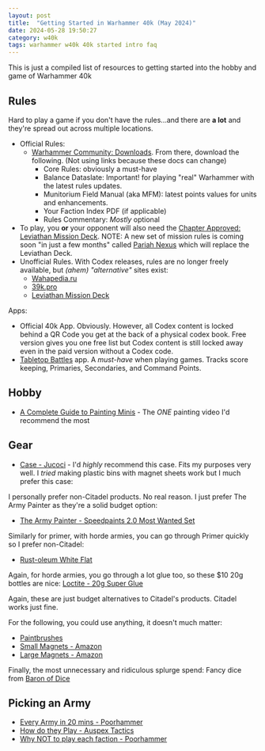```yaml
---
layout: post
title:  "Getting Started in Warhammer 40k (May 2024)"
date: 2024-05-28 19:50:27
category: w40k
tags: warhammer w40k 40k started intro faq 
---
```


This is just a compiled list of resources to getting started into the hobby and game of Warhammer 40k

## Rules

Hard to play a game if you don't have the rules...and there are **a lot** and they're spread out across multiple locations.

- Official Rules:
  - [Warhammer Community: Downloads](https://www.warhammer-community.com/warhammer-40000-downloads/). From there, download the following. (Not using links because these docs can change)
    - Core Rules: obviously a must-have
    - Balance Dataslate: Important! for playing "real" Warhammer with the latest rules updates.
    - Munitorium Field Manual (aka MFM): latest points values for units and enhancements.
    - Your Faction Index PDF (if applicable)
    - Rules Commentary: *Mostly* optional
- To play, you **or** your opponent will also need the [Chapter Approved: Leviathan Mission Deck](https://www.warhammer.com/en-US/shop/chapter-approved-leviathan-mission-deck-2023-eng). NOTE: A new set of mission rules is coming soon "in just a few months" called [Pariah Nexus](https://www.warhammer-community.com/2024/05/15/prepare-for-matched-play-updates-with-the-next-action-packed-season-of-warhammer-40000/) which will replace the Leviathan Deck.
- Unofficial Rules. With Codex releases, rules are no longer freely available, but *(ahem)* *"alternative"* sites exist:
  - [Wahapedia.ru](https://wahapedia.ru/wh40k10ed/the-rules/quick-start-guide/)
  - [39k.pro](https://39k.pro/)
  - [Leviathan Mission Deck](https://docs.google.com/document/d/15c25GsIEzaa4FjiS9oWJIDnuAAAqjYpcAVFlklX-tEQ)

Apps:

- Official 40k App. Obviously. However, all Codex content is locked behind a QR Code you get at the back of a physical codex book.  Free version gives you one free list but Codex content is still locked away even in the paid version without a Codex code.
- [Tabletop Battles](https://ttba.goonhammer.com/) app. A *must-have* when playing games. Tracks score keeping, Primaries, Secondaries, and Command Points.

## Hobby

- [A Complete Guide to Painting Minis](https://youtu.be/v-BlVYFxfRA) - The *ONE* painting video I'd recommend the most

## Gear

- [Case - Jucoci](https://www.amazon.com/gp/product/B0BN1MHDLS) - I'd *highly* recommend this case. Fits my purposes very well. I *tried* making plastic bins with magnet sheets work but I much prefer this case:

I personally prefer non-Citadel products. No real reason. I just prefer The Army Painter as they're a solid budget option:
- [The Army Painter - Speedpaints 2.0 Most Wanted Set](https://www.amazon.com/gp/product/B0C37VBFQH)

Similarly for primer, with horde armies, you can go through Primer quickly so I prefer non-Citadel:
- [Rust-oleum White Flat](https://www.homedepot.com/p/Rust-Oleum-Painter-s-Touch-2X-12-oz-Flat-White-General-Purpose-Spray-Paint-334021/307244842)

Again, for horde armies, you go through a lot glue too, so these $10 20g bottles are nice:
[Loctite - 20g Super Glue](https://www.amazon.com/gp/product/B07VL6MP94)

Again, these are just budget alternatives to Citadel's products. Citadel works just fine.

For the following, you could use anything, it doesn't much matter:
- [Paintbrushes](https://www.amazon.com/dp/B075L8LCTG)
- [Small Magnets - Amazon](https://www.amazon.com/gp/product/B09SKHYGLN)
- [Large Magnets - Amazon](https://www.amazon.com/gp/product/B09X1WWD3P)

Finally, the most unnecessary and ridiculous splurge spend: Fancy dice from [Baron of Dice](https://baronofdice.com/collections/futuristic-wargaming-collection)

## Picking an Army

- [Every Army in 20 mins - Poorhammer](https://www.youtube.com/watch?v=b_b6vosDElQ)
- [How do they Play - Auspex Tactics](https://www.youtube.com/watch?v=LIDVcwNMn5c)
- [Why NOT to play each faction - Poorhammer](https://www.youtube.com/watch?v=dVunthA4BDs)